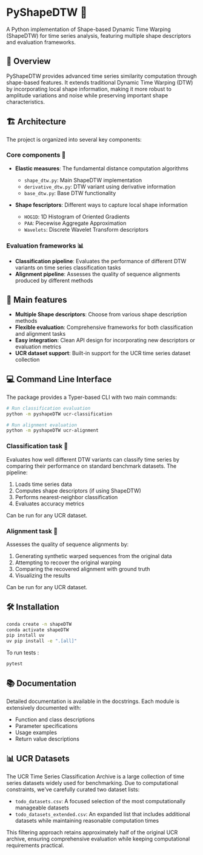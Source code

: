 # PyShapeDTW 🔄

A Python implementation of Shape-based Dynamic Time Warping (ShapeDTW) for time series analysis, featuring multiple shape descriptors and evaluation frameworks.

## 🌟 Overview

PyShapeDTW provides advanced time series similarity computation through shape-based features. It extends traditional Dynamic Time Warping (DTW) by incorporating local shape information, making it more robust to amplitude variations and noise while preserving important shape characteristics.

## 🏗️ Architecture

The project is organized into several key components:

### Core components 🔧

- **Elastic measures**: The fundamental distance computation algorithms
  - `shape_dtw.py`: Main ShapeDTW implementation
  - `derivative_dtw.py`: DTW variant using derivative information
  - `base_dtw.py`: Base DTW functionality

- **Shape fescriptors**: Different ways to capture local shape information
  - `HOG1D`: 1D Histogram of Oriented Gradients
  - `PAA`: Piecewise Aggregate Approximation
  - `Wavelets`: Discrete Wavelet Transform descriptors

### Evaluation frameworks 📊

- **Classification pipeline**: Evaluates the performance of different DTW variants on time series classification tasks
- **Alignment pipeline**: Assesses the quality of sequence alignments produced by different methods

## 🚀 Main features

- **Multiple Shape descriptors**: Choose from various shape description methods
- **Flexible evaluation**: Comprehensive frameworks for both classification and alignment tasks
- **Easy integration**: Clean API design for incorporating new descriptors or evaluation metrics
- **UCR dataset support**: Built-in support for the UCR time series dataset collection

## 💻 Command Line Interface

The package provides a Typer-based CLI with two main commands:

```bash
# Run classification evaluation
python -m pyshapeDTW ucr-classification

# Run alignment evaluation
python -m pyshapeDTW ucr-alignment
```

### Classification task 🎯
Evaluates how well different DTW variants can classify time series by comparing their performance on standard benchmark datasets. The pipeline:
1. Loads time series data
2. Computes shape descriptors (if using ShapeDTW)
3. Performs nearest-neighbor classification
4. Evaluates accuracy metrics

Can be run for any UCR dataset.

### Alignment task 🔗
Assesses the quality of sequence alignments by:
1. Generating synthetic warped sequences from the original data
2. Attempting to recover the original warping
3. Comparing the recovered alignment with ground truth
4. Visualizing the results

Can be run for any UCR dataset.

## 🛠️ Installation

```bash
conda create -n shapeDTW
conda activate shapeDTW
pip install uv
uv pip install -e ".[all]"
```
To run tests : 
```bash
pytest
```

## 📚 Documentation

Detailed documentation is available in the docstrings. Each module is extensively documented with:
- Function and class descriptions
- Parameter specifications
- Usage examples
- Return value descriptions

## 📊 UCR Datasets

The UCR Time Series Classification Archive is a large collection of time series datasets widely used for benchmarking. Due to computational constraints, we've carefully curated two dataset lists:

- `todo_datasets.csv`: A focused selection of the most computationally manageable datasets
- `todo_datasets_extended.csv`: An expanded list that includes additional datasets while maintaining reasonable computation times

This filtering approach retains approximately half of the original UCR archive, ensuring comprehensive evaluation while keeping computational requirements practical.